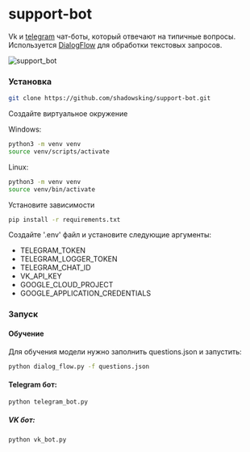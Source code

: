 # support-bot
Vk и [telegram](https://t.me/MyCloudSupportBot) чат-боты, который отвечают на типичные вопросы.
Используется [DialogFlow](https://dialogflow.cloud.google.com/#/getStarted) для обработки текстовых запросов.

![support_bot](https://github.com/shadowsking/support-bot/assets/21194893/108cdaa8-2950-4160-ac5c-72abb851b637)

### Установка

```bash
git clone https://github.com/shadowsking/support-bot.git
```

Создайте виртуальное окружение

Windows:
```bash
python3 -m venv venv
source venv/scripts/activate
```
Linux:
```bash
python3 -m venv venv
source venv/bin/activate
```

Установите зависимости
```bash
pip install -r requirements.txt
```

Создайте '.env' файл и установите следующие аргументы:
- TELEGRAM_TOKEN
- TELEGRAM_LOGGER_TOKEN
- TELEGRAM_CHAT_ID
- VK_API_KEY
- GOOGLE_CLOUD_PROJECT
- GOOGLE_APPLICATION_CREDENTIALS

### Запуск

#### Обучение
Для обучения модели нужно заполнить questions.json и запустить:
```bash
python dialog_flow.py -f questions.json
```

#### Telegram бот:
```bash
python telegram_bot.py
```

##### VK бот:
```bash
python vk_bot.py
```
